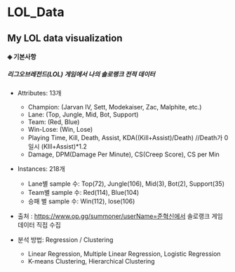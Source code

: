 # LOL_Data
## My LOL data visualization
#### ◈ 기본사항
##### 리그오브레전드(LOL) 게임에서 나의 솔로랭크 전적 데이터
* Attributes: 13개
  - Champion: (Jarvan IV, Sett, Modekaiser, Zac, Malphite, etc.)
  - Lane: (Top, Jungle, Mid, Bot, Support)
  - Team: (Red, Blue) 
  - Win-Lose: (Win, Lose)
  - Playing Time, Kill, Death, Assist, KDA((Kill+Assist)/Death) //Death가 0일시 (KIll+Assist)*1.2
  - Damage, DPM(Damage Per Minute), CS(Creep Score), CS per Min
 
* Instances: 218개
  - Lane별 sample 수: Top(72), Jungle(106), Mid(3), Bot(2), Support(35)
  - Team별 sample 수: Red(114), Blue(104)
  - 승패 별 sample 수: Win(112), lose(106)
 
* 출처 : https://www.op.gg/summoner/userName=준혁신에서 솔로랭크 게임 데이터 직접 수집

* 분석 방법: Regression / Clustering
  - Linear Regression, Multiple Linear Regression, Logistic Regression
  - K-means Clustering, Hierarchical Clustering
